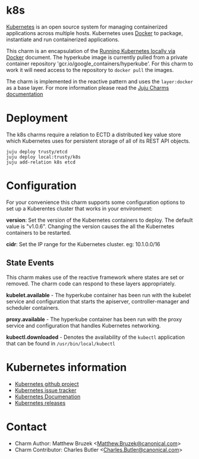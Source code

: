 # k8s

[Kubernetes](https://github.com/kubernetes/kubernetes) is an open
source  system for managing containerized applications across multiple hosts.
Kubernetes uses [Docker](http://www.docker.io/) to package, instantiate and run
containerized applications.

This charm is an encapsulation of the
[Running Kubernetes locally via Docker](https://github.com/kubernetes/kubernetes/blob/master/docs/getting-started-guides/docker.md)
document.  The hyperkube image is currently pulled from a private container
repository 'gcr.io/google_containers/hyperkube'.  For this charm to work it
will need access to the repository to `docker pull` the images.

The charm is implemented in the reactive pattern and uses the
`layer:docker` as a base layer.  For more information please read the
[Juju Charms documentation](https://jujucharms.com/docs/devel/authors-charm-composing)


# Deployment
The k8s charms require a relation to ECTD a distributed key value store
which Kubernetes uses for persistent storage of all of its REST API objects.

```
juju deploy trusty/etcd
juju deploy local:trusty/k8s
juju add-relation k8s etcd
```

# Configuration
For your convenience this charm supports some configuration options to set up
a Kuberentes cluster that works in your environment:  

**version**: Set the version of the Kubernetes containers to deploy.
The default value is "v1.0.6".  Changing the version causes the all the
Kubernetes containers to be restarted.

**cidr**: Set the IP range for the Kubernetes cluster. eg: 10.1.0.0/16


## State Events
This charm makes use of the reactive framework where states are set or removed.
The charm code can respond to these layers appropriately.

 **kubelet.available** - The hyperkube container has been run with the kubelet
 service and configuration that starts the apiserver, controller-manager and
 scheduler containers.

 **proxy.available** - The hyperkube container has been run with the proxy
 service and configuration that handles Kubernetes networking.

 **kubectl.downloaded** - Denotes the availability of the `kubectl` application
 that can be found in `/usr/bin/local/kubectl`

# Kubernetes information

 - [Kubernetes github project](https://github.com/kubernetes/kubernetes)
 - [Kubernetes issue tracker](https://github.com/kubernetes/kubernetes/issues)
 - [Kubernetes Documenation](https://github.com/kubernetes/kubernetes/tree/master/docs)
 - [Kubernetes releases](https://github.com/kubernetes/kubernetes/releases)

# Contact

 * Charm Author: Matthew Bruzek &lt;Matthew.Bruzek@canonical.com&gt;
 * Charm Contributor: Charles Butler &lt;Charles.Butler@canonical.com&gt;
